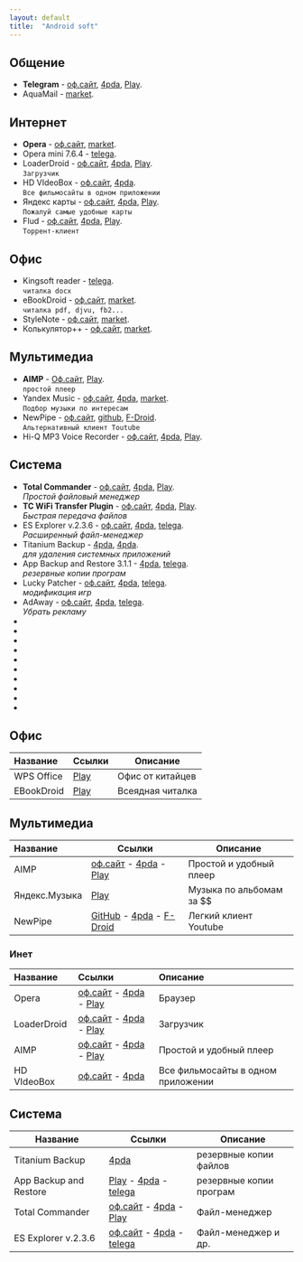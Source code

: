 ```yaml
---
layout: default
title:  "Android soft"
---
```


## Общение
* **Telegram** - 
[оф.сайт](http://t.me),
[4pda](#),
[Play](#).  
* AquaMail - 
[market](http://t.me).  


## Интернет
* **Opera** - 
[оф.сайт](http://opera.com),
[market](#).
* Opera mini 7.6.4 - 
[telega](http://t.me).
* LoaderDroid - 
[оф.сайт](#),
[4pda](#),
[Play](#).  
`Загрузчик`
* HD VIdeoBox - 
[оф.сайт](#),
[4pda](#).  
`Все фильмосайты в одном приложении`
* Яндекс карты - 
[оф.сайт](#),
[4pda](#),
[Play](#).  
`Пожалуй самые удобные карты`
* Flud - 
[оф.сайт](#),
[4pda](#),
[Play](#).  
`Торрент-клиент`


## Офис
* Kingsoft reader - 
[telega](http://t.me).  
`читалка docx`
* eBookDroid - 
[оф.сайт](http://opera.com),
[market](#).  
`читалка pdf, djvu, fb2...`
* StyleNote - 
[оф.сайт](http://nullium.com),
[market](#).  
* Колькулятор++ - 
[оф.сайт](http://nullium.com),
[market](#).  


## Мультимедиа
* **AIMP** - 
[Оф.сайт](#), 
[Play](#).  
`простой плеер`
* Yandex Music - 
[оф.сайт](#),
[4pda](#),
[market](#).  
`Подбор музыки по интересам`
* NewPipe - 
[оф.сайт](#),
[github](#),
[F-Droid](#).  
`Альтернативный клиент Toutube`
* Hi-Q MP3 Voice Recorder - 
[оф.сайт](#),
[4pda](#),
[Play](#). 


## Система 

* **Total Commander** - 
[оф.сайт](#),
[4pda](#),
[Play](#).  
*Простой файловый менеджер*
* **TC WiFi Transfer Plugin**  - 
[оф.сайт](#),
[4pda](#),
[Play](#).  
*Быстрая передача файлов*
* ES Explorer v.2.3.6 - 
[оф.сайт](#),
[4pda](#),
[telega](#).  
*Расширенный файл-менеджер*
* Titanium Backup - 
[4pda](#),
[4pda](#).  
*для удаления системных приложений*
* App Backup and Restore 3.1.1 - 
[4pda](#),
[telega](#).  
*резервные копии програм*
*  Lucky Patcher - 
[оф.сайт](#),
[4pda](#),
[telega](#).  
*модификация игр*
*  AdAway - 
[оф.сайт](#),
[4pda](#),
[telega](#).  
*Убрать рекламу*
*  
*  
*  
*  
*  
*  
*  
*  
*  
*  






## Офис

**Название** | **Ссылки** | **Описание**	
:--- | --- | ---
WPS Office | [Play](#) | Офис от китайцев 
EBookDroid | [Play](#) | Всеядная читалка 


## Мультимедиа

**Название** | **Ссылки** | **Описание**  
:--- |--- | ---
AIMP | [оф.сайт](#) - [4pda](#) - [Play](#) | Простой и удобный плеер
Яндекс.Музыка | [Play](#) | Музыка по альбомам за $$
NewPipe | [GitHub](#) - [4pda](#) - [F-Droid](#) | Легкий клиент Youtube


### Инет

| **Название** | **Ссылки** | **Описание** |
| :--- | :--- | :---
| Opera | [оф.сайт](#) - [4pda](#) - [Play](#) | Браузер |
| LoaderDroid | [оф.сайт](#) - [4pda](#) - [Play](#) | Загрузчик |
| AIMP | [оф.сайт](#) - [4pda](#) - [Play](#) | Простой и удобный плеер |
| HD VIdeoBox | [оф.сайт](#) - [4pda](#) | Все фильмосайты в одном приложении |

## Система

**Название** | **Ссылки** | **Описание**
------------ | ---------- | ------------
Titanium Backup | [4pda](#) | резервные копии файлов
App Backup and Restore | [Play](#) - [4pda](#) - [telega](#) | резервные копии програм
Total Commander | [оф.сайт](#) - [4pda](#) - [Play](#) | Файл-менеджер
ES Explorer v.2.3.6  | [оф.сайт](#) - [4pda](#) - [telega](#) | Файл-менеджер и др.







<script>
function nnm(name){
window.open("http://nnm-club.me/forum/tracker.php?nm="+name);
}
</script>
